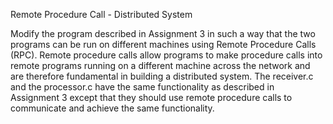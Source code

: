 Remote Procedure Call - Distributed System

Modify the program described in Assignment 3 in such a way that the two programs can be run on different machines using Remote Procedure Calls (RPC). 
Remote procedure calls allow programs to make procedure calls into remote programs running on a different machine across the network and are therefore fundamental in building a distributed system. 
The  receiver.c and the processor.c have the same functionality as described in Assignment 3 except that they should use remote procedure calls to communicate and achieve the same functionality. 